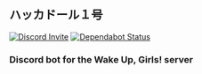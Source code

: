 ## ハッカドール１号

[![Discord Invite](https://discordapp.com/api/guilds/280439975911096320/widget.png)](https://discord.gg/3GwaeC4) [![Dependabot Status](https://api.dependabot.com/badges/status?host=github&repo=rli99/hackadoll-bot1)](https://dependabot.com)

### Discord bot for the Wake Up, Girls! server
